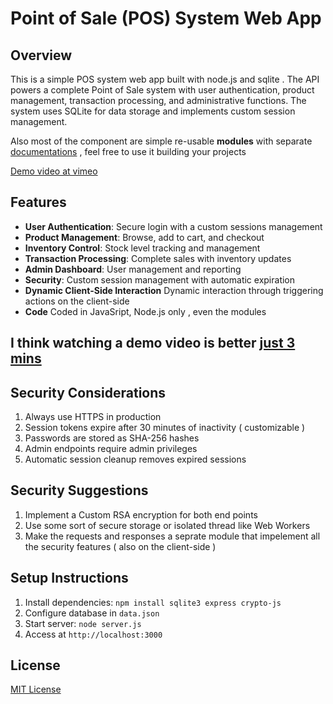 # Point of Sale (POS) System Web App

## Overview

This is a simple POS system web app built with node.js and sqlite .
The API powers a complete Point of Sale system with user authentication, product management, transaction processing, and administrative functions. 
The system uses SQLite for data storage and implements custom session management.

Also most of the component are simple re-usable **modules** with separate [documentations](./documentations) , feel free to use it building your projects

[Demo video at vimeo](https://vimeo.com/1101035736)

## Features

- **User Authentication**: Secure login with a custom sessions management
- **Product Management**: Browse, add to cart, and checkout
- **Inventory Control**: Stock level tracking and management
- **Transaction Processing**: Complete sales with inventory updates
- **Admin Dashboard**: User management and reporting
- **Security**: Custom session management with automatic expiration
- **Dynamic Client-Side Interaction** Dynamic interaction through triggering actions on the client-side
- **Code** Coded in JavaSript, Node.js only , even the modules

## I think watching a demo video is better [just 3 mins](https://github.com/abdelrahmantheprogrammer/POS.git)

## Security Considerations

1. Always use HTTPS in production
2. Session tokens expire after 30 minutes of inactivity ( customizable )
3. Passwords are stored as SHA-256 hashes
4. Admin endpoints require admin privileges
5. Automatic session cleanup removes expired sessions

## Security Suggestions

1. Implement a Custom RSA encryption for both end points
2. Use some sort of secure storage or isolated thread like Web Workers
3. Make the requests and responses a seprate module that impelement all the security features ( also on the client-side )


## Setup Instructions

1. Install dependencies: `npm install sqlite3 express crypto-js`
2. Configure database in `data.json`
3. Start server: `node server.js`
4. Access at `http://localhost:3000`

## License

[MIT License
](./LICENSE)
